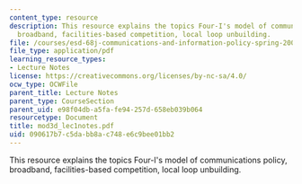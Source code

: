 ```yaml
---
content_type: resource
description: This resource explains the topics Four-I's model of communications policy,
  broadband, facilities-based competition, local loop unbuilding.
file: /courses/esd-68j-communications-and-information-policy-spring-2006/090617b7c5dabb8ac748e6c9bee01bb2_mod3d_lec1notes.pdf
file_type: application/pdf
learning_resource_types:
- Lecture Notes
license: https://creativecommons.org/licenses/by-nc-sa/4.0/
ocw_type: OCWFile
parent_title: Lecture Notes
parent_type: CourseSection
parent_uid: e98f04db-a5fa-fe94-257d-658eb039b064
resourcetype: Document
title: mod3d_lec1notes.pdf
uid: 090617b7-c5da-bb8a-c748-e6c9bee01bb2
---
```

This resource explains the topics Four-I's model of communications policy, broadband, facilities-based competition, local loop unbuilding.